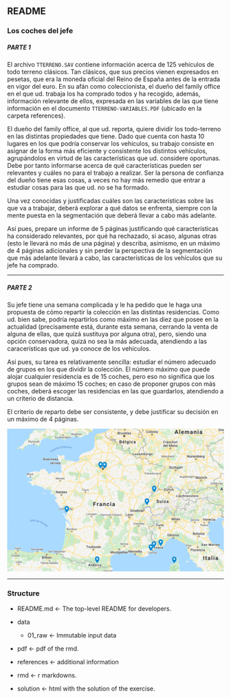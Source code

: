 ## README


### Los coches del jefe

##### PARTE 1
El archivo `TTERRENO.SAV` contiene información acerca de 125 vehículos de todo terreno clásicos. Tan clásicos, que sus precios vienen expresados en pesetas, que era la moneda oficial del Reino de España antes de la entrada en vigor del euro. En su afán como coleccionista, el dueño del family office en el que ud. trabaja los ha comprado todos y ha recogido, además, información relevante de ellos, expresada en las variables de las que tiene información en el documento `TTERRENO-VARIABLES.PDF` (ubicado en la carpeta references).

El dueño del family office, al que ud. reporta, quiere dividir los todo-terreno en las distintas propiedades que tiene. Dado que cuenta con hasta 10 lugares en los que podría conservar los vehículos, su trabajo consiste en asignar de la forma más eficiente y consistente los distintos vehículos, agrupándolos en virtud de las características que ud. considere oportunas. Debe por tanto informarse acerca de qué características pueden ser relevantes y cuáles no para el trabajo a realizar. Ser la persona de confianza del dueño tiene esas cosas, a veces no hay más remedio que entrar a estudiar cosas para las que ud. no se ha formado.

Una vez conocidas y justificadas cuáles son las características sobre las que va a trabajar, deberá explorar a qué datos se enfrenta, siempre con la mente puesta en la segmentación que deberá llevar a cabo más adelante.

Así pues, prepare un informe de 5 páginas justificando qué características ha considerado relevantes, por qué ha rechazado, si acaso, algunas otras (esto le llevará no más de una página) y describa, asimismo, en un máximo de 4 páginas adicionales y sin perder la perspectiva de la segmentación que más adelante llevará a cabo, las características de los vehículos que su jefe ha comprado.

***

##### PARTE 2

Su jefe tiene una semana complicada y le ha pedido que le haga una propuesta de cómo repartir la colección en las distintas residencias. Como ud. bien sabe, podría repartirlos como máximo en las diez que posee en la actualidad (precisamente está, durante esta semana, cerrando la venta de alguna de ellas, que quizá sustituya por alguna otra), pero, siendo una opción conservadora, quizá no sea la más adecuada, atendiendo a las caracerísticas que ud. ya conoce de los vehículos.

Así pues, su tarea es relativamente sencilla: estudiar el número adecuado de grupos en los que dividir la colección. El número máximo que puede alojar cualquier residencia es de 15 coches, pero eso no significa que los grupos sean de máximo 15 coches; en caso de proponer grupos con más coches, deberá escoger las residencias en las que guardarlos, atendiendo a un criterio de distancia.

El criterio de reparto debe ser consistente, y debe justificar su decisión en un máximo de 4 páginas.

![Map](./references/map.png)

***

### Structure

- README.md <- The top-level README for developers.

- data

	- 01_raw <- Immutable input data


- pdf <- pdf of the rmd.

- references <- additional information

- rmd <- r markdowns.

- solution <- html with the solution of the exercise.